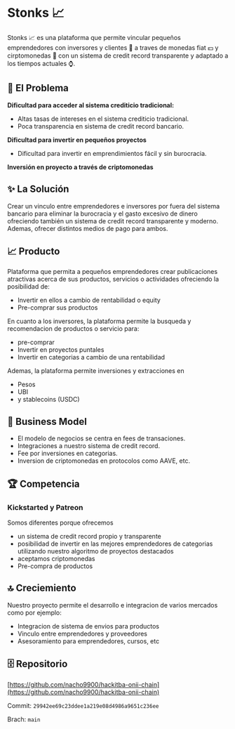 # Stonks 📈

Stonks 📈 es una plataforma que permite vincular pequeños emprendedores con inversores y clientes 🤝 a traves de monedas fiat 💵 y cirptomonedas 🔐 con un sistema de credit record transparente y adaptado a los tiempos actuales ⌚️.

## 🤝 El Problema

**Dificultad para acceder al sistema crediticio tradicional:**

- Altas tasas de intereses en el sistema crediticio tradicional.
- Poca transparencia en sistema de credit record bancario.

**Dificultad para invertir en pequeños proyectos**

- Dificultad para invertir en emprendimientos fácil y sin burocracia.

**Inversión en proyecto a través de criptomonedas**

## ✨ La Solución

Crear un vinculo entre emprendedores e inversores por fuera del sistema bancario para eliminar la burocracia y el gasto excesivo de dinero ofreciendo también un sistema de credit record transparente y moderno. Ademas, ofrecer distintos medios de pago para ambos.

## 📈 Producto

Plataforma que permita a pequeños emprendedores crear publicaciones atractivas acerca de sus productos, servicios o actividades ofreciendo la posibilidad de:

- Invertir en ellos a cambio de rentabilidad o equity
- Pre-comprar sus productos

En cuanto a los inversores, la plataforma permite la busqueda y recomendacion de productos o servicio para:

- pre-comprar
- Invertir en proyectos puntales
- Invertir en categorias a cambio de una rentabilidad

Ademas, la plataforma permite inversiones y extracciones en

- Pesos
- UBI
- y stablecoins (USDC)

## 🏦 Business Model

- El modelo de negocios se centra en fees de transaciones.
- Integraciones a nuestro sistema de credit record.
- Fee por inversiones en categorias.
- Inversion de criptomonedas en protocolos como AAVE, etc.

## 🏆 Competencia

### Kickstarted y Patreon

Somos diferentes porque ofrecemos

- un sistema de credit record propio y transparente
- posibilidad de invertir en las mejores emprendedores de categorias utilizando nuestro algoritmo de proyectos destacados
- aceptamos criptomonedas
- Pre-compra de productos

## 🔝 Creciemiento

Nuestro proyecto permite el desarrollo e integracion de varios mercados como por ejemplo:

- Integracion de sistema de envios para productos
- Vinculo entre emprendedores y proveedores
- Asesoramiento para emprendedores, cursos, etc

## 🗄 Repositorio

[https://github.com/nacho9900/hackitba-onii-chain](https://github.com/nacho9900/hackitba-onii-chain)

Commit: `29942ee69c23ddee1a219e08d4986a9651c236ee`

Brach: `main`
